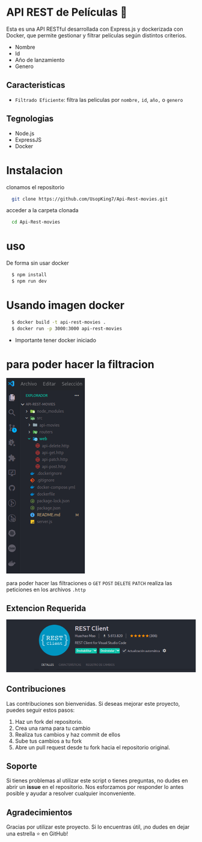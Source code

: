 # API REST de Películas 🎥
Esta es una API RESTful desarrollada con Express.js y dockerizada con Docker, que permite gestionar y filtrar películas según distintos criterios.
- Nombre
- Id
- Año de lanzamiento
- Genero

## Caracteristicas
- `Filtrado Eficiente`: filtra las peliculas por `nombre,` `id`, `año,` o `genero`

## Tegnologias
- Node.js
- ExpressJS
- Docker

# Instalacion
clonamos el repositorio
```bash
  git clone https://github.com/UsopKing7/Api-Rest-movies.git
```
acceder a la carpeta clonada 
```bash
  cd Api-Rest-movies
```
# uso 
De forma sin usar docker
```bash
  $ npm install
  $ npm run dev
```
# Usando imagen docker
```bash
  $ docker build -t api-rest-movies .
  $ docker run -p 3000:3000 api-rest-movies
```
- Importante tener docker iniciado

# para poder hacer la filtracion
![alt](./img/peticiones-filtraciones.png)


para poder hacer las filtraciones o `GET` `POST` `DELETE` `PATCH` realiza las peticiones en los archivos `.http`
## Extencion Requerida

![alt](./img/extencion.png)

## Contribuciones

Las contribuciones son bienvenidas. Si deseas mejorar este proyecto, puedes seguir estos pasos:

1. Haz un fork del repositorio.
2. Crea una rama para tu cambio 
3. Realiza tus cambios y haz commit de ellos 
4. Sube tus cambios a tu fork 
5. Abre un pull request desde tu fork hacia el repositorio original.

## Soporte

Si tienes problemas al utilizar este script o tienes preguntas, no dudes en abrir un **issue** en el repositorio. Nos esforzamos por responder lo antes posible y ayudar a resolver cualquier inconveniente.

## Agradecimientos

Gracias por utilizar este proyecto. Si lo encuentras útil, ¡no dudes en dejar una estrella ⭐ en GitHub!

